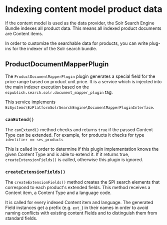 # Indexing content model product data

If the content model is used as the data provider, the Solr Search Engine Bundle indexes all product data.
This means all indexed product documents are Content items.

In order to customize the searchable data for products, you can write plug-ins for the indexer of the Solr search bundle.

## ProductDocumentMapperPlugin

The `ProductDocumentMapperPlugin` plugin generates a special field for the price range based on product unit price.
It is a service which is injected into the main indexer execution based on the `ezpublish.search.solr.document_mapper_plugin` tag.

This service implements `EzSystems\EzPlatformSolrSearchEngine\DocumentMapperPluginInterface`.

### `canExtend()`

The `canExtend()` method checks and returns `true` if the passed Content Type can be extended.
For example, for products it checks for type `identifier == ses_products`

This is called in order to determine if this plugin implementation knows the given Content Type and is able to extend it.
If it returns true, `createExtensionFields()` is called, otherwise this plugin is ignored.

### `createExtensionFields()`

The `createExtensionFields()` method creates the SPI search elements that correspond to each product's extended fields.
This method receives a Content item, a Content Type and a language code.

It is called for every indexed Content item and language.
The generated Field instances get a prefix (e.g. `ext_`) in their names in order to avoid naming conflicts with existing content Fields
and to distinguish them from standard fields.
